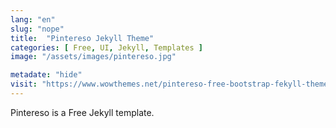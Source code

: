 ```yaml
---
lang: "en"
slug: "nope"
title:  "Pintereso Jekyll Theme"
categories: [ Free, UI, Jekyll, Templates ]
image: "/assets/images/pintereso.jpg"

metadate: "hide"
visit: "https://www.wowthemes.net/pintereso-free-bootstrap-fekyll-theme/"
---
```

Pintereso is a Free Jekyll template.
